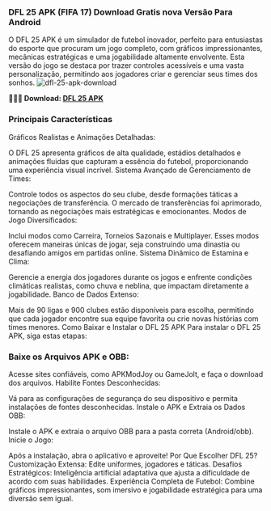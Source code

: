### DFL 25 APK (FIFA 17) Download Gratis nova Versão Para Android
O DFL 25 APK é um simulador de futebol inovador, perfeito para entusiastas do esporte que procuram um jogo completo, com gráficos impressionantes, mecânicas estratégicas e uma jogabilidade altamente envolvente. Esta versão do jogo se destaca por trazer controles acessíveis e uma vasta personalização, permitindo aos jogadores criar e gerenciar seus times dos sonhos.
![dfl-25-apk-download](https://github.com/user-attachments/assets/dfd2919a-306e-40c1-9cf1-cc7ea9090318)

**🌈🙋‍♀️ Download: [DFL 25 APK](https://modilimitado.io/pt/dfl-25-apk)**

### Principais Características
Gráficos Realistas e Animações Detalhadas:

O DFL 25 apresenta gráficos de alta qualidade, estádios detalhados e animações fluidas que capturam a essência do futebol, proporcionando uma experiência visual incrível.
Sistema Avançado de Gerenciamento de Times:

Controle todos os aspectos do seu clube, desde formações táticas a negociações de transferência. O mercado de transferências foi aprimorado, tornando as negociações mais estratégicas e emocionantes.
Modos de Jogo Diversificados:

Inclui modos como Carreira, Torneios Sazonais e Multiplayer. Esses modos oferecem maneiras únicas de jogar, seja construindo uma dinastia ou desafiando amigos em partidas online.
Sistema Dinâmico de Estamina e Clima:

Gerencie a energia dos jogadores durante os jogos e enfrente condições climáticas realistas, como chuva e neblina, que impactam diretamente a jogabilidade.
Banco de Dados Extenso:

Mais de 90 ligas e 900 clubes estão disponíveis para escolha, permitindo que cada jogador encontre sua equipe favorita ou crie novas histórias com times menores.
Como Baixar e Instalar o DFL 25 APK
Para instalar o DFL 25 APK, siga estas etapas:

### Baixe os Arquivos APK e OBB:

Acesse sites confiáveis, como APKModJoy ou GameJolt, e faça o download dos arquivos.
Habilite Fontes Desconhecidas:

Vá para as configurações de segurança do seu dispositivo e permita instalações de fontes desconhecidas.
Instale o APK e Extraia os Dados OBB:

Instale o APK e extraia o arquivo OBB para a pasta correta (Android/obb).
Inicie o Jogo:

Após a instalação, abra o aplicativo e aproveite!
Por Que Escolher DFL 25?
Customização Extensa: Edite uniformes, jogadores e táticas.
Desafios Estratégicos: Inteligência artificial adaptativa que ajusta a dificuldade de acordo com suas habilidades.
Experiência Completa de Futebol: Combine gráficos impressionantes, som imersivo e jogabilidade estratégica para uma diversão sem igual.
